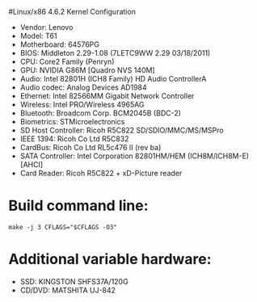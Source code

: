 #Linux/x86 4.6.2 Kernel Configuration

 * Vendor: Lenovo
 * Model: T61 
 * Motherboard: 64576PG
 * BIOS: Middleton 2.29-1.08 (7LETC9WW 2.29 03/18/2011)
 * CPU: Core2 Family (Penryn) 
 * GPU: NVIDIA G86M [Quadro NVS 140M] 
 * Audio: Intel 82801H (ICH8 Family) HD Audio ControllerA
 * Audio codec: Analog Devices AD1984 
 * Ethernet: Intel 82566MM Gigabit Network Controller
 * Wireless: Intel PRO/Wireless 4965AG 
 * Bluetooth: Broadcom Corp. BCM2045B (BDC-2) 
 * Biometrics: STMicroelectronics 
 * SD Host Controller: Ricoh R5C822 SD/SDIO/MMC/MS/MSPro
 * IEEE 1394: Ricoh Co Ltd R5C832
 * CardBus: Ricoh Co Ltd RL5c476 II (rev ba)
 * SATA Controller: Intel Corporation 82801HM/HEM (ICH8M/ICH8M-E) [AHCI] 
 * Card Reader: Ricoh R5C822 + xD-Picture reader 
 
# Build command line:

```
make -j 3 CFLAGS="$CFLAGS -O3"

```
 

# Additional variable hardware:
 
 * SSD: KINGSTON SHFS37A/120G
 * CD/DVD: MATSHITA UJ-842
